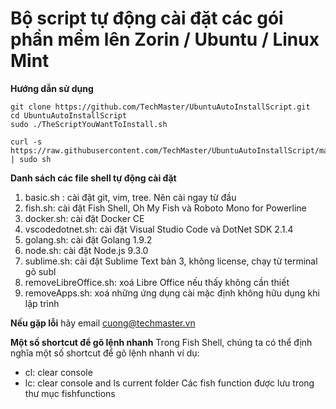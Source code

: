 # Bộ script tự động cài đặt các gói phần mềm lên Zorin / Ubuntu / Linux Mint

**Hướng dẫn sử dụng**
```shell
git clone https://github.com/TechMaster/UbuntuAutoInstallScript.git
cd UbuntuAutoInstallScript
sudo ./TheScriptYouWantToInstall.sh
```

```
curl -s https://raw.githubusercontent.com/TechMaster/UbuntuAutoInstallScript/master/install.sh | sudo sh
```
**Danh sách các file shell tự động cài đặt**
1. basic.sh : cài đặt git, vim, tree. Nên cài ngay từ đầu
2. fish.sh: cài đặt Fish Shell, Oh My Fish và Roboto Mono for Powerline
3. docker.sh: cài đặt Docker CE
4. vscodedotnet.sh: cài đặt Visual Studio Code và DotNet SDK 2.1.4
5. golang.sh: cài đặt Golang 1.9.2
6. node.sh: cài đặt Node.js 9.3.0
7. sublime.sh: cài đặt Sublime Text bản 3, không license, chạy từ terminal gõ subl
8. removeLibreOffice.sh: xoá Libre Office nếu thấy không cần thiết
9. removeApps.sh: xoá những ứng dụng cài mặc định không hữu dụng khi lập trình

**Nếu gặp lỗi**
hãy email cuong@techmaster.vn

**Một số shortcut để gõ lệnh nhanh**
Trong Fish Shell, chúng ta có thể định nghĩa một số shortcut để gõ lệnh nhanh ví dụ:
- cl: clear console
- lc: clear console and ls current folder
Các fish function được lưu trong thư mục fishfunctions